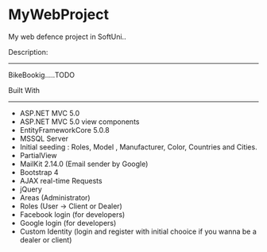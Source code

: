 # MyWebProject
My web defence project in SoftUni..



Description:
___________________________________________
BikeBookig.....TODO



Built With
___________________________________________

* ASP.NET MVC 5.0
* ASP.NET MVC 5.0 view components
* EntityFrameworkCore 5.0.8
* MSSQL Server
* Initial seeding : Roles, Model , Manufacturer, Color, Countries and Cities.
* PartialView
* MailKit 2.14.0 (Email sender by Google)
* Bootstrap 4
* AJAX real-time Requests
* jQuery
* Areas (Administrator)
* Roles (User -> Client or Dealer)
* Facebook login (for developers)
* Google login (for developers)
* Custom Identity (login and register with initial chooice if you wanna be a dealer or client)


